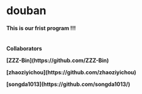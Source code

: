 # douban
<h4>This is our frist program !!!<h4>
<br/>
Collaborators
<br/>
<p>[ZZZ-Bin](https://github.com/ZZZ-Bin)</p>
<p>[zhaoziyichou](https://github.com/zhaoziyichou)</p>
<p>[songda1013](https://github.com/songda1013/)</p>


